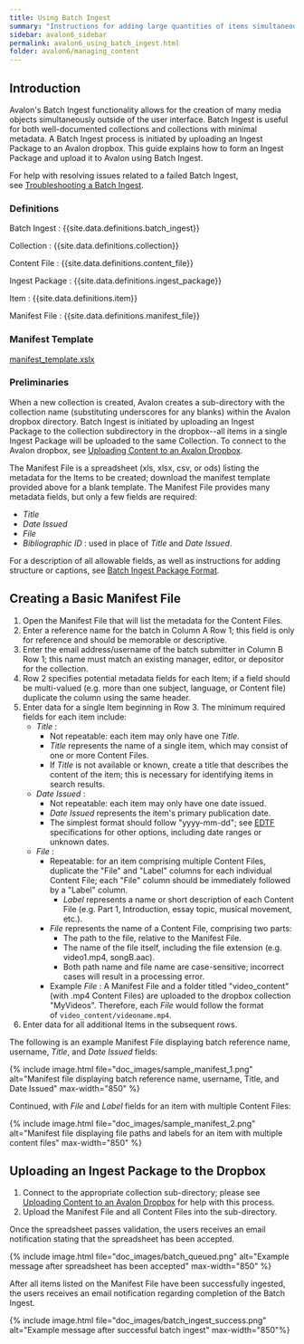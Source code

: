```yaml
---
title: Using Batch Ingest
summary: "Instructions for adding large quantities of items simultaneously using Avalon's batch ingest functionality."
sidebar: avalon6_sidebar
permalink: avalon6_using_batch_ingest.html
folder: avalon6/managing_content
---
```


## Introduction

Avalon's Batch Ingest functionality allows for the creation of many media objects simultaneously outside of the user interface. Batch Ingest is useful for both well-documented collections and collections with minimal metadata. A Batch Ingest process is initiated by uploading an Ingest Package to an Avalon dropbox. This guide explains how to form an Ingest Package and upload it to Avalon using Batch Ingest.

For help with resolving issues related to a failed Batch Ingest, see [Troubleshooting a Batch Ingest](avalon6_troubleshooting_a_batch_ingest).

### Definitions

Batch Ingest
: {{site.data.definitions.batch_ingest}}

Collection
: {{site.data.definitions.collection}}

Content File
: {{site.data.definitions.content_file}}

Ingest Package
: {{site.data.definitions.ingest_package}}

Item
: {{site.data.definitions.item}}

Manifest File
: {{site.data.definitions.manifest_file}}

### Manifest Template

[manifest_template.xslx](/downloads/manifest_template.xlsx)

### Preliminaries

When a new collection is created, Avalon creates a sub-directory with the collection name (substituting underscores for any blanks) within the Avalon dropbox directory. Batch Ingest is initiated by uploading an Ingest Package to the collection subdirectory in the dropbox--all items in a single Ingest Package will be uploaded to the same Collection. To connect to the Avalon dropbox, see [Uploading Content to an Avalon Dropbox](avalon6_uploading_content_to_an_avalon_dropbox).

The Manifest File is a spreadsheet (xls, xlsx, csv, or ods) listing the metadata for the Items to be created; download the manifest template provided above for a blank template. The Manifest File provides many metadata fields, but only a few fields are required: 

* _Title_
* _Date Issued_
* _File_
* _Bibliographic ID_ : used in place of _Title_ and _Date Issued_.

 For a description of all allowable fields, as well as instructions for adding structure or captions, see [Batch Ingest Package Format](avalon6_batch_ingest_package_format).

## Creating a Basic Manifest File

1. Open the Manifest File that will list the metadata for the Content Files.
2. Enter a reference name for the batch in Column A Row 1; this field is only for reference and should be memorable or descriptive.
3. Enter the email address/username of the batch submitter in Column B Row 1; this name must match an existing manager, editor, or depositor for the collection.
4. Row 2 specifies potential metadata fields for each Item; if a field should be multi-valued (e.g. more than one subject, language, or Content file) duplicate the column using the same header.
5. Enter data for a single Item beginning in Row 3. The minimum required fields for each item include:
   * _Title_ :
     * Not repeatable: each item may only have one _Title_.
	 * _Title_ represents the name of a single item, which may consist of one or more Content Files.
     * If _Title_ is not available or known, create a title that describes the content of the item; this is necessary for identifying items in search results.
   * _Date Issued_ :
     * Not repeatable: each item may only have one date issued.
     * _Date Issued_ represents the item's primary publication date.
     * The simplest format should follow "yyyy-mm-dd"; see [EDTF](http://www.loc.gov/standards/datetime/pre-submission.html) specifications for other options, including date ranges or unknown dates.
   * _File_ :
   	 * Repeatable: for an item comprising multiple Content Files, duplicate the "File" and "Label" columns for each individual Content File; each "File" column should be immediately followed by a "Label" column.
	   * _Label_ represents a name or short description of each Content File (e.g. Part 1, Introduction, essay topic, musical movement, etc.).
	 * _File_ represents the name of a Content File, comprising two parts:
       * The path to the file, relative to the Manifest File.
       * The name of the file itself, including the file extension (e.g. video1.mp4, songB.aac).
       * Both path name and file name are case-sensitive; incorrect cases will result in a processing error.
     * Example _File_ : A Manifest File and a folder titled "video_content" (with .mp4 Content Files) are uploaded to the dropbox collection "MyVideos". Therefore, each _File_ would follow the format of `video_content/videoname.mp4`.
6. Enter data for all additional Items in the subsequent rows.

The following is an example Manifest File displaying batch reference name, username, _Title_, and _Date Issued_ fields:

{% include image.html file="doc_images/sample_manifest_1.png" alt="Manifest file displaying batch reference name, username, Title, and Date Issued" max-width="850" %}

Continued, with _File_ and _Label_ fields for an item with multiple Content Files:

{% include image.html file="doc_images/sample_manifest_2.png" alt="Manifest file displaying file paths and labels for an item with multiple content files" max-width="850" %}

## Uploading an Ingest Package to the Dropbox

1. Connect to the appropriate collection sub-directory; please see [Uploading Content to an Avalon Dropbox](avalon6_uploading_content_to_an_avalon_dropbox) for help with this process.
2. Upload the Manifest File and all Content Files into the sub-directory.

Once the spreadsheet passes validation, the users receives an email notification stating that the spreadsheet has been accepted.

{% include image.html file="doc_images/batch_queued.png" alt="Example message after spreadsheet has been accepted" max-width="850" %}

After all items listed on the Manifest File have been successfully ingested, the users receives an email notification  regarding completion of the Batch Ingest.

{% include image.html file="doc_images/batch_ingest_success.png" alt="Example message after successful batch ingest" max-width="850"%}